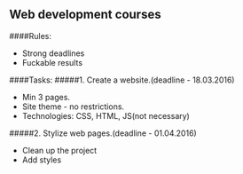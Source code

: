 ## Web development courses
####Rules:
- Strong deadlines
- Fuckable results

####Tasks:
#####1. Create a website.(deadline - 18.03.2016)
- Min 3 pages. 
- Site theme - no restrictions.
- Technologies: CSS, HTML, JS(not necessary)

#####2. Stylize web pages.(deadline - 01.04.2016)
- Clean up the project
- Add styles
